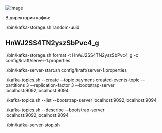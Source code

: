![image](https://github.com/user-attachments/assets/17326584-2f4c-4fb8-85f1-6d4ab6098b53)

В директории кафки:

./bin/kafka-storage.sh random-uuid

HnWJ2SS4TN2yszSbPvc4_g
---
./bin/kafka-storage.sh format -t HnWJ2SS4TN2yszSbPvc4_g -c config/kraft/server-1.properties

./bin/kafka-server-start.sh config/kraft/server-1.properties

./kafka-topics.sh --create --topic payment-created-events-topic --partitions 3 --replication-factor 3 --bootstrap-server localhost:9092,localhost:9094

./kafka-topics.sh --list --bootstrap-server localhost:9092,localhost:9094

./kafka-topics.sh --describe --bootstrap-server localhost:9092,localhost:9094

./bin/kafka-server-stop.sh
